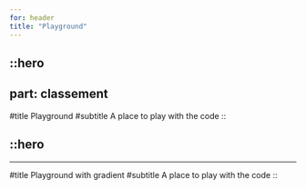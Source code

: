 ```yaml
---
for: header
title: "Playground"
---
```


::hero
---
part: classement
---
#title
Playground
#subtitle
A place to play with the code
::

::hero
---
---
#title
Playground with gradient
#subtitle
A place to play with the code
::
